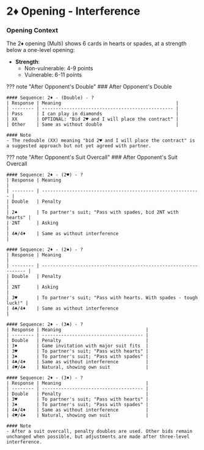 # 2♦ Opening - Interference

### Opening Context

The 2♦ opening (Multi) shows 6 cards in hearts or spades, at a strength below a one-level opening:
- **Strength**:
  - Non-vulnerable: 4-9 points
  - Vulnerable: 6-11 points

??? note "After Opponent's Double"
    ### After Opponent's Double

    #### Sequence: 2♦ - (Double) - ?
    | Response | Meaning                                          |
    | -------- | ------------------------------------------------ |
    | Pass     | I can play in diamonds                           |
    | XX       | OPTIONAL: "Bid 2♥ and I will place the contract" |
    | Other    | Same as without double                           |

    #### Note
    - The redouble (XX) meaning "bid 2♥ and I will place the contract" is a suggested approach but not yet agreed with partner.

??? note "After Opponent's Suit Overcall"
    ### After Opponent's Suit Overcall

    #### Sequence: 2♦ - (2♥) - ?
    | Response | Meaning                                                    |
    | -------- | ---------------------------------------------------------- |
    | Double   | Penalty                                                    |
    | 2♠       | To partner's suit; "Pass with spades, bid 2NT with hearts" |
    | 2NT      | Asking                                                     |
    | 4♣/4♦    | Same as without interference                               |

    #### Sequence: 2♦ - (2♠) - ?
    | Response | Meaning                                                          |
    | -------- | ---------------------------------------------------------------- |
    | Double   | Penalty                                                          |
    | 2NT      | Asking                                                           |
    | 3♥       | To partner's suit; "Pass with hearts. With spades - tough luck!" |
    | 4♣/4♦    | Same as without interference                                     |

    #### Sequence: 2♦ - (3♣) - ?
    | Response | Meaning                               |
    | -------- | ------------------------------------- |
    | Double   | Penalty                               |
    | 3♦       | Game invitation with major suit fits  |
    | 3♥       | To partner's suit; "Pass with hearts" |
    | 3♠       | To partner's suit; "Pass with spades" |
    | 4♣/4♦    | Same as without interference          |
    | 4♥/4♠    | Natural, showing own suit             |

    #### Sequence: 2♦ - (3♦) - ?
    | Response | Meaning                               |
    | -------- | ------------------------------------- |
    | Double   | Penalty                               |
    | 3♥       | To partner's suit; "Pass with hearts" |
    | 3♠       | To partner's suit; "Pass with spades" |
    | 4♣/4♦    | Same as without interference          |
    | 4♥/4♠    | Natural, showing own suit             |

    #### Note
    - After a suit overcall, penalty doubles are used. Other bids remain unchanged when possible, but adjustments are made after three-level interference.
